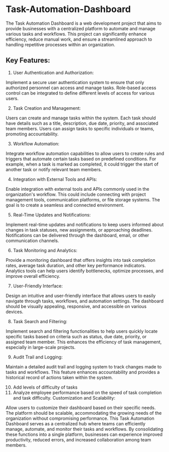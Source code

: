 # Task-Automation-Dashboard
The Task Automation Dashboard is a web development project that aims to provide businesses with a centralized platform to automate and manage various tasks and workflows. This project can significantly enhance efficiency, reduce manual work, and ensure a streamlined approach to handling repetitive processes within an organization.

## Key Features:

1. User Authentication and Authorization:

Implement a secure user authentication system to ensure that only authorized personnel can access and manage tasks. Role-based access control can be integrated to define different levels of access for various users.

2. Task Creation and Management:

Users can create and manage tasks within the system. Each task should have details such as a title, description, due date, priority, and associated team members. Users can assign tasks to specific individuals or teams, promoting accountability.

3. Workflow Automation:

Integrate workflow automation capabilities to allow users to create rules and triggers that automate certain tasks based on predefined conditions. For example, when a task is marked as completed, it could trigger the start of another task or notify relevant team members.

4. Integration with External Tools and APIs:

Enable integration with external tools and APIs commonly used in the organization's workflow. This could include connecting with project management tools, communication platforms, or file storage systems. The goal is to create a seamless and connected environment.

5. Real-Time Updates and Notifications:

Implement real-time updates and notifications to keep users informed about changes in task statuses, new assignments, or approaching deadlines. Notifications can be delivered through the dashboard, email, or other communication channels.

6. Task Monitoring and Analytics:

Provide a monitoring dashboard that offers insights into task completion rates, average task duration, and other key performance indicators. Analytics tools can help users identify bottlenecks, optimize processes, and improve overall efficiency.

7. User-Friendly Interface:

Design an intuitive and user-friendly interface that allows users to easily navigate through tasks, workflows, and automation settings. The dashboard should be visually appealing, responsive, and accessible on various devices.

8. Task Search and Filtering:

Implement search and filtering functionalities to help users quickly locate specific tasks based on criteria such as status, due date, priority, or assigned team member. This enhances the efficiency of task management, especially in large-scale projects.

9. Audit Trail and Logging:

Maintain a detailed audit trail and logging system to track changes made to tasks and workflows. This feature enhances accountability and provides a historical record of actions taken within the system.

10. Add levels of difficulty of tasks
11. Analyze employee performance based on the speed of task completion and task difficulty.
Customization and Scalability:

Allow users to customize their dashboard based on their specific needs. The platform should be scalable, accommodating the growing needs of the organization without compromising performance.
This Task Automation Dashboard serves as a centralized hub where teams can efficiently manage, automate, and monitor their tasks and workflows. By consolidating these functions into a single platform, businesses can experience improved productivity, reduced errors, and increased collaboration among team members.
